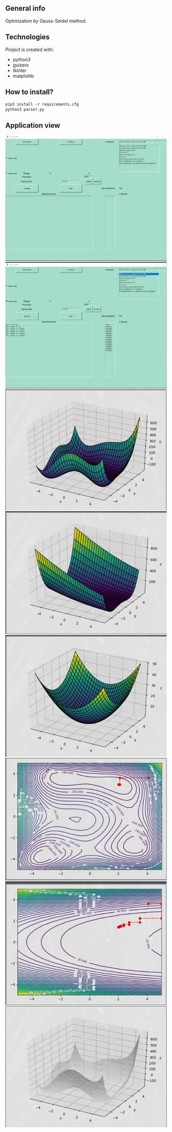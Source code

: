 ## General info
Optimization by Gauss-Seidel method. 

## Technologies
Project is created with:
* python3
* guizero
* tkinter
* matplotlib


## How to install?
```
pip3 install -r requirements.cfg
python3 parser.py
```

## Application view
![Application](src/gs1.png)
![Application](src/gs2.png)
![Application](src/gs3.png)
![Application](src/gs4.png)
![Application](src/gs5.png)
![Application](src/gs6.png)
![Application](src/gs7.png)
![Application](src/gs8.png)
